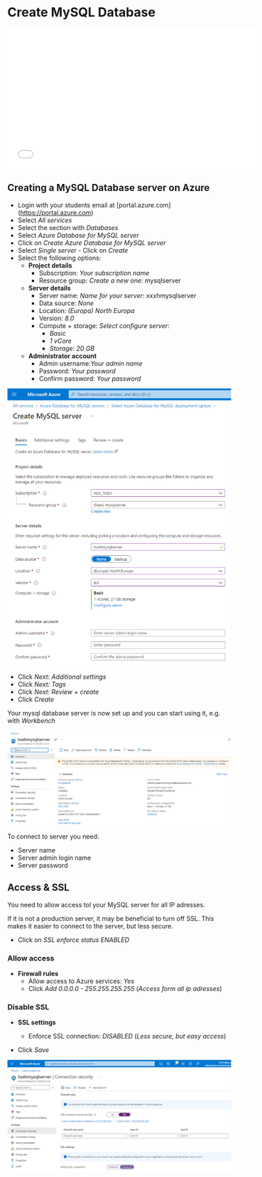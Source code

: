 # Create MySQL Database

<iframe width="560" height="315" src="./video/createmysqlserver.mp4" frameborder="0" allow="accelerometer; autoplay=false; encrypted-media; gyroscope; picture-in-picture" allowfullscreen></iframe>

## Creating a MySQL Database server on Azure

- Login with your students email at [portal.azure.com] (https://portal.azure.com)
- Select *All services*
- Select the section with *Databases*
- Select *Azure Database for MySQL server*
- Click on *Create Azure Database for MySQL server*
- Select *Single server* - Click on *Create*
- Select the following options:
  - **Project details**
    - Subscription: *Your subscription name*
    - Resource group: *Create a new one*: mysqlserver
  - **Server details**
    - Server name: *Name for your server*: xxxhmysqlserver
    - Data source: *None*
    - Location: *(Europa) North Europa*
    - Version: *8.0*
    - Compute + storage: *Select configure server*: 
      - *Basic*
      - *1 vCore*
      - *Storage: 20 GB*
  - **Administrator account**
    - Admin username:*Your admin name*
    - Password: *Your password*
    - Confirm password: *Your password*

![](./image/create_mysql_1.jpg)

- Click *Next: Additional settings*
- Click *Next: Tags*
- Click *Next: Review + create*
- Click *Create*

Your mysql database server is now set up and you can start using it, e.g. with *Workbench*

![](./image/create_mysql_2.jpg)

To connect to server you need:

- Server name
- Server admin login name
- Server password

## Access & SSL
You need to allow access tol your MySQL server for all IP adresses.

If it is not a production server, it may be beneficial to turn off SSL. This makes it easier to connect to the server, but less secure.

- Click on *SSL enforce status ENABLED*

### Allow access
- **Firewall rules**
  - Allow access to Azure services: *Yes*
  - Click *Add 0.0.0.0 - 255.255.255.255* (*Access form all ip adresses*)

### Disable SSL
- **SSL settings**
  - Enforce SSL connection: *DISABLED* (*Less secure, but easy access*)

- Click *Save*

![](./image/create_mysql_3.jpg)

